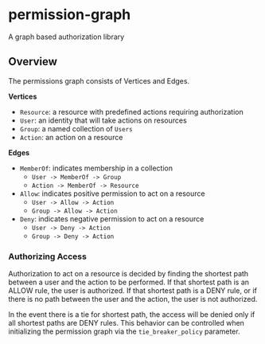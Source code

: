 # permission-graph

A graph based authorization library


## Overview

The permissions graph consists of Vertices and Edges.

**Vertices**

* `Resource`: a resource with predefined actions requiring authorization
* `User`: an identity that will take actions on resources
* `Group`: a named collection of `Users`
* `Action`: an action on a resource

**Edges**

* `MemberOf`: indicates membership in a collection
    - `User -> MemberOf -> Group`
    - `Action -> MemberOf -> Resource`
* `Allow`: indicates positive permission to act on a resource
    - `User -> Allow -> Action`
    - `Group -> Allow -> Action`
* `Deny`: indicates negative permission to act on a resource
    - `User -> Deny -> Action`
    - `Group -> Deny -> Action`

### Authorizing Access

Authorization to act on a resource is decided by finding the shortest path between
a user and the action to be performed. If that shortest path is an ALLOW rule, 
the user is authorized. If that shortest path is a DENY rule, or if there is no
path between the user and the action, the user is not authorized.

In the event there is a tie for shortest path, the access will be denied only
if all shortest paths are DENY rules. This behavior can be controlled when
initializing the permission graph via the `tie_breaker_policy` parameter.
